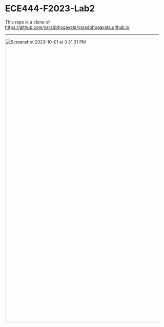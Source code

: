 # ECE444-F2023-Lab2

This repo is a clone of https://github.com/varadbhogayata/varadbhogayata.github.io

---
<img width="928" alt="Screenshot 2023-10-01 at 3 31 31 PM" src="https://github.com/zhast/ECE444-F2023-Lab2/assets/20625321/2edd1ac5-956d-432c-88e3-63ec8fb402ee">
